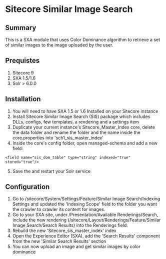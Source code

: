 # Sitecore Similar Image Search
## Summary
This is a SXA module that uses Color Dominance algorithm to retrieve a set of similar images to the image uploaded by the user.

## Prequistes
1. Sitecore 9
2. SXA 1.5/1.6
3. Solr > 6.0.0

## Installation

1. You will need to have SXA 1.5 or 1.6 Installed on your Sitecore instance
2. Install Sitecore Similar Image Search (SIS) package which includes DLLs, configs, few templates, a rendering and a settings item
3. Duplicate your current instance's Sitecore_Master_Index core, delete the data folder and rename the folder and the name inside the core.properties into 'sch1_sis_master_index'
4. Inside the core's config folder, open managed-schema and add a new field:
```
<field name="sis_dom_table" type="string" indexed="true" stored="true"/>
```
5. Save the and restart your Solr service

## Configuration
1. Go to /sitecore/System/Settings/Feature/Similar Image Search/Indexing Settings and updated the 'Indexing Scope' field to the folder you want the crawler to crawler its content for images.
2. Go to your SXA site, under /Presentation/Available Renderings/Search, include the new rendering (/sitecore/Layout/Renderings/Feature/Similar Image Search/Search Results) into the Renderings field.
3. Rebuild the new 'Sitecore_sis_master_index' index
4. Open the Experience Editor (SXA), add the 'Search Results' component from the new 'Similar Search Results' section
5. You can now upload an image and get similar images by color dominance